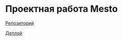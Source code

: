# Проектная работа Mesto

[Репозиторий](https://github.com/Cheremis88/mesto-project-ff.git)

[Деплой](https://cheremis88.github.io/mesto-project-ff/)
